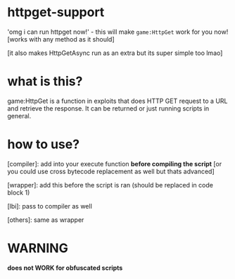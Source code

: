 # httpget-support

'omg i can run httpget now!' - this will make `game:HttpGet` work for you now! [works with any method as it should]

[it also makes HttpGetAsync run as an extra but its super simple too lmao]

# what is this?

game:HttpGet is a function in exploits that does HTTP GET request to a URL and retrieve the response. It can be returned or just running scripts in general. 

# how to use?

[compiler]: add into your execute function **before compiling the script** [or you could use cross bytecode replacement as well but thats advanced]

[wrapper]: add this before the script is ran (should be replaced in code block 1)

[lbi]: pass to compiler as well

[others]: same as wrapper

# WARNING

**does not WORK for obfuscated scripts**
